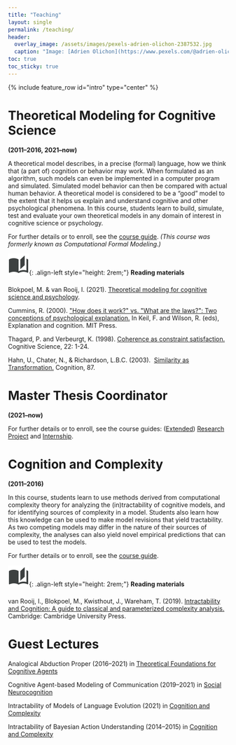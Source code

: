 ```yaml
---
title: "Teaching"
layout: single
permalink: /teaching/
header:
  overlay_image: /assets/images/pexels-adrien-olichon-2387532.jpg
  caption: "Image: [Adrien Olichon](https://www.pexels.com/@adrien-olichon-1257089?utm_content=attributionCopyText&utm_medium=referral&utm_source=pexels)"
toc: true
toc_sticky: true
---
```


{% include feature_row id="intro" type="center" %}

# Theoretical Modeling for Cognitive Science

**(2011–2016, 2021–now)**

A theoretical model describes, in a precise (formal) language, how we think that (a part of) cognition or behavior may work. When formulated as an algorithm, such models can even be implemented in a computer program and simulated. Simulated model behavior can then be compared with actual human behavior. A theoretical model is considered to be a “good” model to the extent that it helps us explain and understand cognitive and other psychological phenomena. In this course, students learn to build, simulate, test and evaluate your own theoretical models in any domain of interest in cognitive science or psychology.

For further details or to enroll, see the [course guide](https://www.ru.nl/courseguides/socsci/courses-osiris/ai/sow-bki334-theoretical-modeling-cognitive-science/). *(This course was formerly known as Computational Formal Modeling.)*

![image-left](/assets/images/book-open-page-variant-grey.png){: .align-left style="height: 2rem;"} <span style="line-height: 2rem;">**Reading materials**</span>

Blokpoel, M. & van Rooij, I. (2021). [Theoretical modeling for cognitive science and psychology](https://computationalcognitivescience.github.io/lovelace/).

Cummins, R. (2000). ["How does it work?" vs. "What are the laws?": Two conceptions of psychological explanation.](https://citeseerx.ist.psu.edu/viewdoc/download?doi=10.1.1.201.7272&rep=rep1&type=pdf) In Keil, F. and Wilson, R. (eds), Explanation and cognition. MIT Press. 

Thagard, P. and Verbeurgt, K. (1998). [Coherence as constraint satisfaction.](https://onlinelibrary.wiley.com/doi/abs/10.1207/s15516709cog2201_1) Cognitive Science, 22: 1-24.

Hahn, U., Chater, N., & Richardson, L.B.C. (2003).  [Similarity as Transformation.](https://pcl.sitehost.iu.edu/rgoldsto/courses/concepts/hahnsim.pdf) Cognition, 87.

# Master Thesis Coordinator

**(2021–now)**

For further details or to enroll, see the course guides: ([Extended](https://www.ru.nl/courseguides/socsci/courses-osiris/ai/sow-mki94-extended-research-project/)) [Research Project](https://www.ru.nl/courseguides/socsci/courses-osiris/ai/sow-mki92-research-project/) and [Internship](https://www.ru.nl/courseguides/socsci/courses-osiris/ai/sow-mki83-internship/).

# Cognition and Complexity

**(2011–2016)**

In this course, students learn to use methods derived from computational complexity theory for analyzing the (in)tractability of cognitive models, and for identifying sources of complexity in a model. Students also learn how this knowledge can be used to make model revisions that yield tractability. As two competing models may differ in the nature of their sources of complexity, the analyses can also yield novel empirical predictions that can be used to test the models.

For further details or to enroll, see the [course guide](https://www.ru.nl/courseguides/socsci/courses-osiris/ai/sow-mki40-cognition-and-complexity/).

![image-left](/assets/images/book-open-page-variant-grey.png){: .align-left style="height: 2rem;"} <span style="line-height: 2rem;">**Reading materials**</span>

van Rooij, I., Blokpoel, M., Kwisthout, J., Wareham, T. (2019). [Intractability and Cognition: A guide to classical and parameterized complexity analysis.](https://cognitionandintractability.wordpress.com/) Cambridge: Cambridge University Press.

# Guest Lectures

Analogical Abduction Proper (2016–2021) in [Theoretical Foundations for Cognitive Agents](https://www.ru.nl/courseguides/socsci/courses-osiris/ai/sow-mki56-theoretical-foundations-for-cognitive/)

Cognitive Agent-based Modeling of Communication (2019–2021) in [Social Neurocognition](https://ru.osiris-student.nl/#/nav/n4/onderwijscatalogus/extern/cursus?cursuscode=SOW-DGCN26&collegejaar=2021)

Intractability of Models of Language Evolution (2021) in [Cognition and Complexity](https://www.ru.nl/courseguides/socsci/courses-osiris/ai/sow-mki40-cognition-and-complexity/)

Intractability of Bayesian Action Understanding (2014–2015) in [Cognition and Complexity](https://www.ru.nl/courseguides/socsci/courses-osiris/ai/sow-mki40-cognition-and-complexity/)
